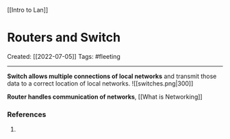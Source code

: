
[[Intro to Lan]]
# Routers and Switch
Created:  [[2022-07-05]]
Tags: #fleeting 

---
**Switch allows multiple connections of local networks** and transmit those data to a correct location of local networks. 
![[switches.png|300]]

**Router handles communication of networks**, [[What is Networking]]

    











### References
1. 
